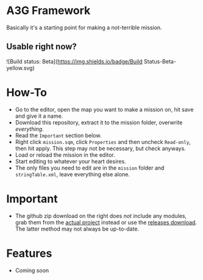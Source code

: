 A3G Framework
=============
Basically it's a starting point for making a not-terrible mission.

Usable right now?
-----------------
![Build status: Beta](https://img.shields.io/badge/Build Status-Beta-yellow.svg)

How-To
======
- Go to the editor, open the map you want to make a mission on, hit save and give it a name.
- Download this repository, extract it to the mission folder, overwrite _everything_.
- Read the `Important` section below.
- Right click `mission.sqm`, click `Properties` and then uncheck `Read-only`, then hit apply. This step may not be necessary, but check anyways.
- Load or reload the mission in the editor.
- Start editing to whatever your heart desires.
- The only files you need to edit are in the `mission` folder and `stringTable.xml`, leave everything else alone.

Important
=========
- The github zip download on the right does _not_ include any modules, grab them from the [actual project](https://github.com/a3g/a3g-framework-modules) instead or use the [releases download](https://github.com/a3g/a3g-framework/releases). The latter method may not always be up-to-date.

Features
========
- Coming soon
